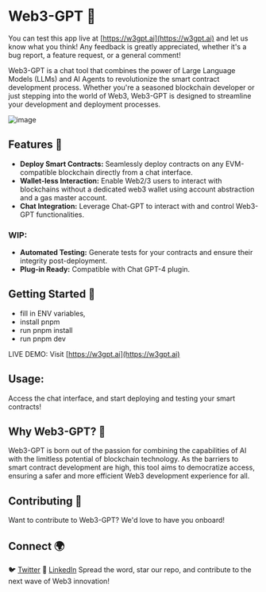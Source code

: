 # Web3-GPT 🚀

You can test this app live at [https://w3gpt.ai](https://w3gpt.ai) and let us know what you think! Any feedback is greatly appreciated, whether it's a bug report, a feature request, or a general comment!

Web3-GPT is a chat tool that combines the power of Large Language Models (LLMs) and AI Agents to revolutionize the smart contract development process. Whether you're a seasoned blockchain developer or just stepping into the world of Web3, Web3-GPT is designed to streamline your development and deployment processes.

![image](https://github.com/Markeljan/Web3GPT/assets/12901349/c84ec7ed-3657-4d19-a739-2285e25c29a1)


## Features 🌟

- **Deploy Smart Contracts:** Seamlessly deploy contracts on any EVM-compatible blockchain directly from a chat interface.
- **Wallet-less Interaction:** Enable Web2/3 users to interact with blockchains without a dedicated web3 wallet using account abstraction and a gas master account.
- **Chat Integration:** Leverage Chat-GPT to interact with and control Web3-GPT functionalities.

### WIP:

- **Automated Testing:** Generate tests for your contracts and ensure their integrity post-deployment.
- **Plug-in Ready:** Compatible with Chat GPT-4 plugin.

## Getting Started 🚀

- fill in ENV variables,
- install pnpm
- run pnpm install
- run pnpm dev

LIVE DEMO:
Visit [https://w3gpt.ai](https://w3gpt.ai)

## Usage:

Access the chat interface, and start deploying and testing your smart contracts!

## Why Web3-GPT? 🤔

Web3-GPT is born out of the passion for combining the capabilities of AI with the limitless potential of blockchain technology. As the barriers to smart contract development are high, this tool aims to democratize access, ensuring a safer and more efficient Web3 development experience for all.

## Contributing 🤝

Want to contribute to Web3-GPT? We'd love to have you onboard!

## Connect 🌍

🐦 [Twitter](https://x.com/0xmarkeljan)
📘 [LinkedIn](https://linkedin.com/in/markeljan)
Spread the word, star our repo, and contribute to the next wave of Web3 innovation!
